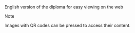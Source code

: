 English version of the diploma for easy viewing on the web

> [!NOTE]
> Images with QR codes can be pressed to access their content.

